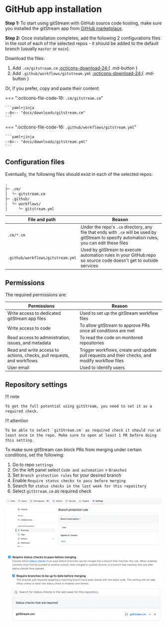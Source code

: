 # GitHub app installation 

**Step 1:** To start using gitStream with GitHub source code hosting, make sure you installed the gitStream app from [GitHub marketplace](https://github.com/marketplace/gitstream-by-linearb).

**Step 2:** Once installation completes, add the following 2 configurations files in the root of each of the selected repos - it should be added to the default branch (usually `master` or `main`).

Download the files:

1. Add `.cm/gitstream.cm` [:octicons-download-24:](/downloads/gitstream.cm){ .md-button }
2. Add `.github/workflows/gitstream.yml` [:octicons-download-24:](/downloads/gitstream.yml){ .md-button }

Or, if you prefer, copy and paste their content:

=== ":octicons-file-code-16: `.cm/gitstream.cm`"

    ```yaml+jinja
    --8<-- "docs/downloads/gitstream.cm"
    ```
=== ":octicons-file-code-16: `.github/workflows/gitstream.yml`"

    ```yaml+jinja   
    --8<-- "docs/downloads/gitstream.yml"
    ```

## Configuration files

Eventually, the following files should exist in each of the selected repos:

```
.
├─ .cm/
│  └─ gitstream.cm
├─ .github/
│  └─ workflows/
│     └─ gitstream.yml
```

| File and path         | Reason |
|-----------------------|----------------------------------------|
| `.cm/*.cm`    | Under the repo's `.cm` directory, any file that ends with `.cm` will be used by gitStream to specify automation rules, you can edit these files |
| `.github/workflows/gitstream.yml` | Used by gitStream to execute automation rules in your GitHub repo so source code doesn't get to outside services |

## Permissions

The required permissions are: 

| Permissions           | Reason |
|----------------------|-------------------------------------------------------|
| Write access to dedicated gitStream app files | Used to set up the gitStream workflow files |
| Write access to code | To allow gitStream to approve PRs once all conditions are met |
| Read access to administration, issues, and metadata | To read the code on monitored repositories |
| Read and write access to actions, checks, pull requests, and workflows | Trigger workflows, create and update pull requests and their checks, and modify workflow files |
| User email | Used to identify users |

## Repository settings

!!! note

    To get the full potential using gitStream, you need to set it as a required check.

!!! attention

    To be able to select `gitStream.cm` as required check it should run at least once in the repo. Make sure to open at least 1 PR before doing this setting.


To make sure gitStream can block PRs from merging under certain conditions, set the following:

1. Go to repo `settings`
2. On the left panel select `Code and automation` > `Branches` 
3. Set `Branch protection rules` for your desired branch 
4. Enable `Require status checks to pass before merging`
5. Search for `status checks in the last week for this repository`
6. Select `gitStream.cm` as required check

![Branch protection rules](/screenshots/branch_protection_in_github.png)
  
![Required checks](/screenshots/required_checks_in_github.png)
